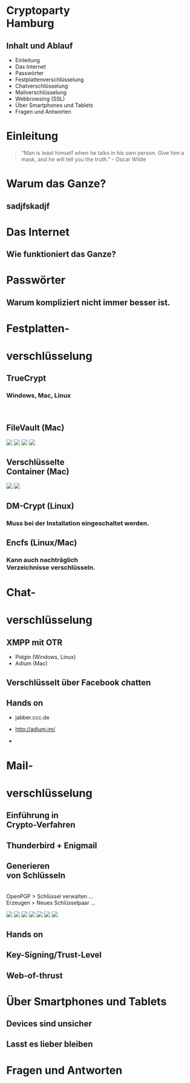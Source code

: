 # Cryptoparty<br/> Hamburg



## Inhalt und Ablauf
* Einleitung
* Das Internet
* Passwörter
* Festplattenverschlüsselung
* Chatverschlüsselung
* Mailverschlüsselung
* Webbrowsing (SSL)
* Über Smartphones und Tablets
* Fragen und Antworten



# Einleitung
> “Man is least himself when he talks in his own person. Give him a mask, and he will tell you the truth.” - Oscar Wilde


# Warum das Ganze?
<h2>sadjfskadjf</h2>
<code><?php echo "foo" ?></code>



# Das Internet


## Wie funktioniert das Ganze?



# Passwörter


## Warum kompliziert nicht immer besser ist.



# Festplatten-
# verschlüsselung


## TrueCrypt
### Windows, Mac, Linux


<img src="img/tc1.png" alt="" />


<img src="img/tc2.png" alt="" />


<img src="img/tc3.png" alt="" />


<img src="img/tc4.png" alt="" />


<img src="img/tc5.png" alt="" />


<img src="img/tc6.png" alt="" />


<img src="img/tc7.png" alt="" />


<img src="img/tc8.png" alt="" />


<img src="img/tc9.png" alt="" />


<img src="img/tc10.png" alt="" />


<img src="img/tc11.png" alt="" />


<img src="img/tc12.png" alt="" />


<img src="img/tc13.png" alt="" />


<img src="img/tc14.png" alt="" />


## FileVault (Mac)


<img src="img/filevault1.png">


<img src="img/filevault2.png">


<img src="img/filevault3.png">


<img src="img/filevault4.png">


## Verschlüsselte<br>Container (Mac)


<img src="img/mac_crypt_container1.png">


<img src="img/mac_crypt_container2.png">


## DM-Crypt (Linux)


### Muss bei der Installation eingeschaltet werden.


## Encfs (Linux/Mac)


### Kann auch nachträglich<br>Verzeichnisse verschlüsseln.



# Chat-
# verschlüsselung


## XMPP mit OTR
* Pidgin (Windows, Linux)
* Adium (Mac)


## Verschlüsselt über Facebook chatten


## Hands on
* jabber.ccc.de

* http://adium.im/
* 


# Mail-
# verschlüsselung


## Einführung in<br>Crypto-Verfahren


## Thunderbird + Enigmail


## Generieren<br>von Schlüsseln
<br>OpenPGP > Schlüssel verwalten ... <br> Erzeugen > Neues Schlüsselpaar ...


<img src="img/key1.png">


<img src="img/key2.png">


<img src="img/key3.png">


<img src="img/key4.png">


<img src="img/key5.png">


<img src="img/key_details.png">


<img src="img/key_submenu.png">


## Hands on


## Key-Signing/Trust-Level


## Web-of-thrust




# Über Smartphones und Tablets


## Devices sind unsicher


## Lasst es lieber bleiben




# Fragen und Antworten